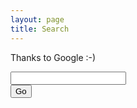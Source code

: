 ```yaml
---
layout: page
title: Search
---
```


<script>
  function SearchThisSite()
  {
    var url="http://google.com/search?q=site%3A{{ site.url }}+" + document.getElementById("url").value;
    location.href=url;
    return false;
  }
</script>

Thanks to Google :-)

<form onsubmit="return SearchThisSite();">
  <div class="search-form-container">
    <div class="search-input-container">
      <input class="search-input" type="text" name="url" id="url" />
    </div>
    <div class="search-submit-container">
      <input class="search-submit" type="submit" value="Go" />
    </div>
  </div>
</form>
